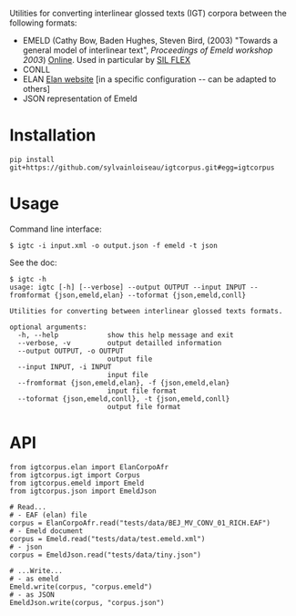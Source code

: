 Utilities for converting interlinear glossed texts (IGT) corpora between the following formats:

- EMELD (Cathy Bow, Baden Hughes, Steven Bird, (2003) "Towards a general model of interlinear text", *Proceedings of Emeld workshop 2003*) [Online](https://www.researchgate.net/publication/244446092_Towards_a_general_model_of_interlinear_text). Used in particular by [SIL FLEX](https://software.sil.org/fieldworks/)
- CONLL
- ELAN [Elan website](https://archive.mpi.nl/tla/elan) [in a specific configuration -- can be adapted to others]
- JSON representation of Emeld


# Installation

```
pip install git+https://github.com/sylvainloiseau/igtcorpus.git#egg=igtcorpus
```

# Usage

Command line interface:

```console
$ igtc -i input.xml -o output.json -f emeld -t json 
```

See the doc:

```
$ igtc -h
usage: igtc [-h] [--verbose] --output OUTPUT --input INPUT --fromformat {json,emeld,elan} --toformat {json,emeld,conll}

Utilities for converting between interlinear glossed texts formats.

optional arguments:
  -h, --help            show this help message and exit
  --verbose, -v         output detailled information
  --output OUTPUT, -o OUTPUT
                        output file
  --input INPUT, -i INPUT
                        input file
  --fromformat {json,emeld,elan}, -f {json,emeld,elan}
                        input file format
  --toformat {json,emeld,conll}, -t {json,emeld,conll}
                        output file format
```

# API

```
from igtcorpus.elan import ElanCorpoAfr
from igtcorpus.igt import Corpus
from igtcorpus.emeld import Emeld
from igtcorpus.json import EmeldJson

# Read...
# - EAF (elan) file
corpus = ElanCorpoAfr.read("tests/data/BEJ_MV_CONV_01_RICH.EAF")
# - Emeld document
corpus = Emeld.read("tests/data/test.emeld.xml")
# - json
corpus = EmeldJson.read("tests/data/tiny.json")

# ...Write...
# - as emeld
Emeld.write(corpus, "corpus.emeld")
# - as JSON
EmeldJson.write(corpus, "corpus.json")
```
